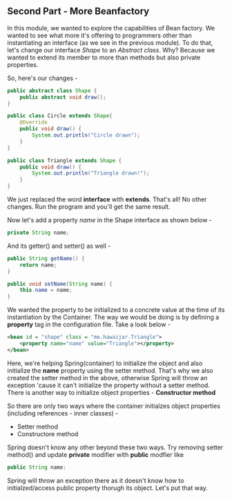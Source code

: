 ## Second Part - More Beanfactory

In this module, we wanted to explore the capabilities of Bean factory. We wanted to see what more it's offering to programmers other than instantiating an interface (as we see in the previous module).
To do that, let's change our interface *Shape* to an *Abstract class*. Why? Because we wanted to extend its member to more than methods but also private properties.

So, here's our changes -

```java
public abstract class Shape {
    public abstract void draw();
}

```

```java
public class Circle extends Shape{
    @Override
    public void draw() {
        System.out.println("Circle drawn");
    }
}
```
```java
public class Triangle extends Shape {
    public void draw() {
        System.out.println("Triangle drawn!");
    }
}
```
We just replaced the word **interface** with **extends**. That's all!
No other changes. Run the program and you'll get the same result.

Now let's add a property *name* in the Shape interface as shown below -
```java
private String name;
```

And its getter() and setter() as well -

```java
public String getName() {
    return name;
}
```
```java
public void setName(String name) {
    this.name = name;
}
```

We wanted the property to be initialized to a concrete value at the time of its instantiation by the Container.
The way we would be doing is by defining a **property** tag in the configuration file. Take a look below -

```xml
<bean id = "shape" class = "me.hawaijar.Triangle">
    <property name="name" value="Triangle"></property>
</bean>
```
Here, we're helping Spring(container) to initialize the object and also initialize the **name** property  using the setter method. That's why we also created the setter method in the above, otherwise Spring will throw an exception 'cause it can't initialize the property without a setter method. There is another way to initialize object properties - **Constructor method**

So there are only two ways where the container initialzes object properties (including references - inner classes) -
- Setter method
- Constructore method

Spring doesn't know any other beyond these two ways. Try removing setter method() and update **private** modifier with **public** modfier like 
```java
public String name;
```
Spring will throw an exception there as it doesn't know how to initialzed/access public property thorugh its object. Let's put that way.

